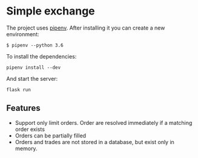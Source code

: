 Simple exchange
===============

The project uses [pipenv](https://github.com/pypa/pipenv). After installing it you can create a new environment:

```
$ pipenv --python 3.6
```

To install the dependencies:

```
pipenv install --dev
```

And start the server:

```
flask run
```

Features
--------

- Support only limit orders. Order are resolved immediately if a matching order exists
- Orders can be partially filled
- Orders and trades are not stored in a database, but exist only in memory.
